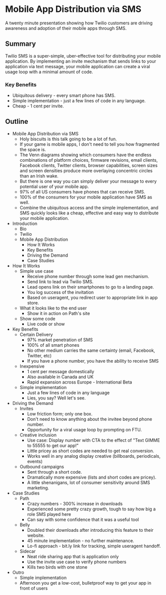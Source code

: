 # Mobile App Distribution via SMS

A twenty minute presentation showing how Twilio customers are driving awareness
and adoption of their mobile apps through SMS.


## Summary

Twilio SMS is a super-simple, uber-effective tool for distributing your mobile
application.  By implementing an invite mechanism that sends links to your
application via text message, your mobile application can create a viral usage
loop with a minimal amount of code.

### Key Benefits

* Ubiquitous delivery - every smart phone has SMS.
* Simple implementation - just a few lines of code in any language.
* Cheap - 1 cent per invite.


## Outline

- Mobile App Distribution via SMS
    - Holy biscuits is this talk going to be a lot of fun.
    - If your game is mobile apps, I don't need to tell you how fragmented the
      space is.
    - The Venn diagrams showing which consumers have the endless combinations of
      platform choices, firmware revisions, email clients, Facebook clients,
      Twitter clients, browser capabilities, screen sizes and screen densities
      produce more overlaying concentric circles than an Irish wake.
    - But there is one way you can simply deliver your message to every
      potential user of your mobile app.
    - 97% of all US consumers have phones that can receive SMS.
    - 100% of the consumers for your mobile application have SMS as well.
    - Combine the ubiquitous access and the simple implementation, and SMS
      quickly looks like a cheap, effective and easy way to distribute your
      mobile application.
- Introduction
    - Bio
    - Twilio
    - Mobile App Distribution
        - How It Works
        - Key Benefits
        - Driving the Demand
        - Case Studies
- How It Works
    - Simple use case
        - Receive phone number through some lead gen mechanism.
        - Send link to lead via Twilio SMS.
        - Lead opens link on their smartphones to go to a landing page.
        - You log success of the invitation
        - Based on useragent, you redirect user to appropriate link in app
          store.
    - What it looks like to the end user
        - Show it in action on Path's site
    - Show some code
        - Live code or show
- Key Benefits
    - Certain Delivery
        - 97% market penetration of SMS
        - 100% of all smart phones
        - No other medium carries the same certainty (email, Facebook, Twitter, etc)
        - If you have a phone number, you have the ability to receive SMS
    - Inexpensive
        - 1 cent per message domestically
        - Also available in Canada and UK
        - Rapid expansion across Europe - International Beta
    - Simple implementation
        - Just a few lines of code in any language
        - Lies, you say?  Well let's see.
- Driving the Demand
    - Invites
        - Low friction form; only one box.
        - Don't need to know anything about the invitee beyond phone number.
        - Opportunity for a viral usage loop by prompting on FTU.
    - Creative inclusion
        - Use case: Display number with CTA to the effect of "Text GIMME to
          55555 to get our app!"
        - Little pricey as short codes are needed to get real conversion.
        - Works well in any analog display creative (billboards, periodicals,
          events)
    - Outbound campaigns
        - Sent through a short code.
        - Dramatically more expensive (lists and short codes are pricey).
        - A little shenanigans, lot of consumer sensitivity around SMS
          marketing.
- Case Studies
    - Path
        - Crazy numbers - 300% increase in downloads
        - Experienced some pretty crazy growth, tough to say how big a role SMS
          played here
        - Can say with some confidence that it was a useful tool 
    - Belly
        - Doubled their downloads after introducing this feature to their
          website.
        - 45 minute implementation - no further maintenance.
        - Lo-fi approach - bit.ly link for tracking, simple useragent handoff.
    - Sidecar
        - Neat ride sharing app that is application only
        - Use the invite use case to verify phone numbers
        - Kills two birds with one stone
- Outro
    - Simple implementation
    - Afternoon you get a low-cost, bulletproof way to get your app in front of
      users
